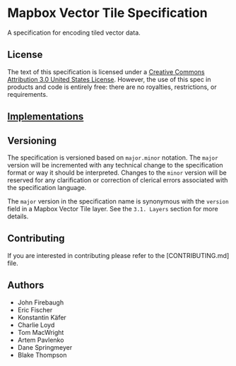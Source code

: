 # Mapbox Vector Tile Specification

A specification for encoding tiled vector data.

## License

The text of this specification is licensed under a
[Creative Commons Attribution 3.0 United States License](http://creativecommons.org/licenses/by/3.0/us/).
However, the use of this spec in products and code is entirely free:
there are no royalties, restrictions, or requirements.

## [Implementations](https://github.com/mapbox/vector-tile-spec/wiki/Implementations)

## Versioning

The specification is versioned based on `major.minor` notation. The `major` version will be incremented with any technical change to the specification format or way it should be interpreted. Changes to the `minor` version will be reserved for any clarification or correction of clerical errors associated with the specification language.

The `major` version in the specification name is synonymous with the `version` field in a Mapbox Vector Tile layer. See the `3.1. Layers` section for more details.


## Contributing

If you are interested in contributing please refer to the [CONTRIBUTING.md] file.

## Authors

* John Firebaugh
* Eric Fischer
* Konstantin Käfer
* Charlie Loyd
* Tom MacWright
* Artem Pavlenko
* Dane Springmeyer
* Blake Thompson
